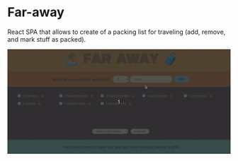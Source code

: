 # Far-away

React SPA that allows to create of a packing list for traveling (add, remove, and mark stuff as packed).

!["Pizza-menu"](/public/demo15.gif)
